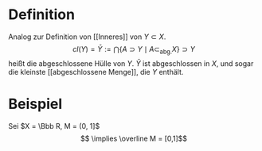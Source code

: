 # Definition
Analog zur Definition von [[Inneres]] von $Y \subset X$.
$$cl(Y) = \bar Y := \bigcap \{A \supset Y \mid A \subset_{\text{abg.}}X\} \supset Y$$
heißt die abgeschlossene Hülle von $Y$. $\bar Y$ ist abgeschlossen in $X$, und sogar die kleinste [[abgeschlossene Menge]], die $Y$ enthält.
# Beispiel
Sei $X = \Bbb R, M = (0, 1]$
$$ \implies \overline M = [0,1]$$